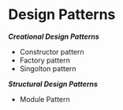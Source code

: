 # Design Patterns

***Creational Design Patterns***

- Constructor pattern
- Factory pattern
- Singolton pattern

***Structural Design Patterns***

- Module Pattern
